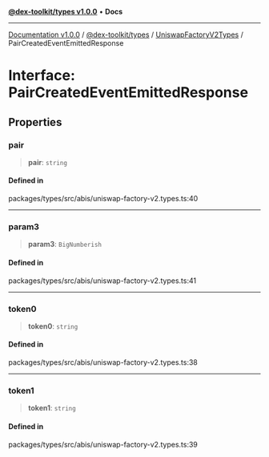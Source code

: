 [**@dex-toolkit/types v1.0.0**](../../../README.md) • **Docs**

***

[Documentation v1.0.0](../../../../../packages.md) / [@dex-toolkit/types](../../../README.md) / [UniswapFactoryV2Types](../README.md) / PairCreatedEventEmittedResponse

# Interface: PairCreatedEventEmittedResponse

## Properties

### pair

> **pair**: `string`

#### Defined in

packages/types/src/abis/uniswap-factory-v2.types.ts:40

***

### param3

> **param3**: `BigNumberish`

#### Defined in

packages/types/src/abis/uniswap-factory-v2.types.ts:41

***

### token0

> **token0**: `string`

#### Defined in

packages/types/src/abis/uniswap-factory-v2.types.ts:38

***

### token1

> **token1**: `string`

#### Defined in

packages/types/src/abis/uniswap-factory-v2.types.ts:39
